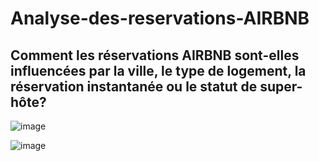 # Analyse-des-reservations-AIRBNB

## Comment les réservations AIRBNB sont-elles influencées par la ville, le type de logement, la réservation instantanée ou le statut de super-hôte?

![image](https://user-images.githubusercontent.com/104759495/180656132-77a64384-fbb4-4bfd-a6d5-aadc005b95b1.png)



![image](https://user-images.githubusercontent.com/104759495/180656148-fb32e54c-0ab9-477b-9fbf-9e6f613b2c9c.png)
